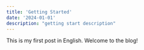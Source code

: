 ```yaml
---
title: 'Getting Started'
date: '2024-01-01'
description: "getting start description"
---
```


This is my first post in English.
Welcome to the blog!